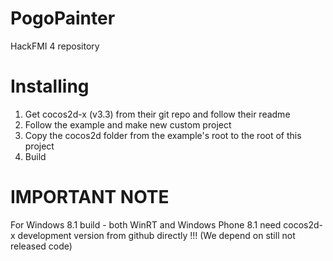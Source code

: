 PogoPainter
===========

HackFMI 4 repository

Installing
==========

 1. Get cocos2d-x (v3.3) from their git repo and follow their readme
 2. Follow the example and make new custom project
 3. Copy the cocos2d folder from the example's root to the root of this project
 4. Build

IMPORTANT NOTE
==============

For Windows 8.1 build - both WinRT and Windows Phone 8.1 need cocos2d-x development version from github directly !!!
(We depend on still not released code)
